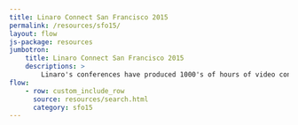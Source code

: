 ```yaml
---
title: Linaro Connect San Francisco 2015
permalink: /resources/sfo15/
layout: flow
js-package: resources
jumbotron:
    title: Linaro Connect San Francisco 2015
    descriptions: >
        Linaro's conferences have produced 1000's of hours of video content. You can find it all here!
flow:
    - row: custom_include_row
      source: resources/search.html
      category: sfo15
---
```

